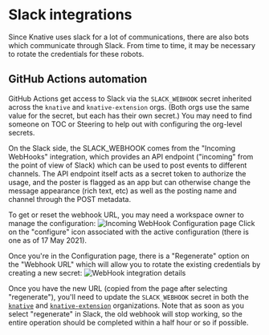 # Slack integrations

Since Knative uses slack for a lot of communications, there are also bots which communicate through Slack. From time to time, it may be necessary to rotate the credentials for these robots.

## GitHub Actions automation

GitHub Actions get access to Slack via the `SLACK_WEBHOOK` secret inherited across the `knative` and `knative-extension` orgs. (Both orgs use the same value for the secret, but each has their own secret.) You may need to find someone on TOC or Steering to help out with configuring the org-level secrets.

On the Slack side, the SLACK_WEBHOOK comes from the "Incoming WebHooks" integration, which provides an API endpoint ("incoming" from the point of view of Slack) which can be used to post events to different channels. The API endpoint itself acts as a secret token to authorize the usage, and the poster is flagged as an app but can otherwise change the message appearance (rich text, etc) as well as the posting name and channel through the POST metadata.

To get or reset the webhook URL, you may need a workspace owner to manage the configuration:
![Incoming WebHook Configuration page](configuration.png)
Click on the "configure" icon associated with the active configuration (there is one as of 17 May 2021).

Once you're in the Configuration page, there is a "Regenerate" option on the "Webhook URL" which will allow you to rotate the existing credentials by creating a new secret:
![WebHook integration details](webhook-url.png)

Once you have the new URL (copied from the page after selecting "regenerate"), you'll need to update the `SLACK_WEBHOOK` secret in both the [`knative`](https://github.com/organizations/knative/settings/secrets/actions) and [`knative-extension`](https://github.com/organizations/knative-extension/settings/secrets/actions) organizations. Note that as soon as you select "regenerate" in Slack, the old webhook will stop working, so the entire operation should be completed within a half hour or so if possible.

